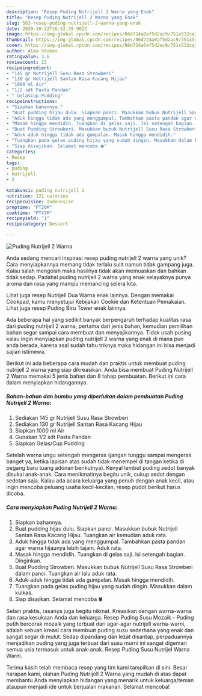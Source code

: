 ```yaml
---
description: "Resep Puding Nutrijell 2 Warna yang Enak"
title: "Resep Puding Nutrijell 2 Warna yang Enak"
slug: 563-resep-puding-nutrijell-2-warna-yang-enak
date: 2020-10-22T16:52:39.902Z
image: https://img-global.cpcdn.com/recipes/86d724a0af5d2ac9/751x532cq70/puding-nutrijell-2-warna-foto-resep-utama.jpg
thumbnail: https://img-global.cpcdn.com/recipes/86d724a0af5d2ac9/751x532cq70/puding-nutrijell-2-warna-foto-resep-utama.jpg
cover: https://img-global.cpcdn.com/recipes/86d724a0af5d2ac9/751x532cq70/puding-nutrijell-2-warna-foto-resep-utama.jpg
author: Alma Stokes
ratingvalue: 3.6
reviewcount: 13
recipeingredient:
- "145 gr Nutrijell Susu Rasa Strowberi"
- "130 gr Nutrijell Santan Rasa Kacang Hijau"
- "1000 ml Air"
- "1/2 sdt Pasta Pandan"
- " GelasCup Pudding"
recipeinstructions:
- "Siapkan bahannya."
- "Buat pudding hijau dulu. Siapkan panci. Masukkan bubuk Nutrijell Santan Rasa Kacang Hijau. Tuangkan air kemudian aduk rata."
- "Aduk hingga tidak ada yang menggumpal. Tambahkan pasta pandan agar warna hijaunya lebih tajam. Aduk rata."
- "Masak hingga mendidih. Tuangkan di gelas saji. Isi setengah bagian. Dinginkan."
- "Buat Pudding Strowberi. Masukkan bubuk Nutrijell Susu Rasa Strowberi dalam panci. Tuangkan air lalu aduk rata."
- "Aduk-aduk hingga tidak ada gumpalan. Masak hingga mendidih."
- "Tuangkan pada gelas puding hijau yang sudah dingin. Masukkan dalam kulkas."
- "Siap disajikan. Selamat mencoba 🍀"
categories:
- Resep
tags:
- puding
- nutrijell
- 2

katakunci: puding nutrijell 2 
nutrition: 121 calories
recipecuisine: Indonesian
preptime: "PT20M"
cooktime: "PT47M"
recipeyield: "1"
recipecategory: Dessert

---
```



![Puding Nutrijell 2 Warna](https://img-global.cpcdn.com/recipes/86d724a0af5d2ac9/751x532cq70/puding-nutrijell-2-warna-foto-resep-utama.jpg)

Anda sedang mencari inspirasi resep puding nutrijell 2 warna yang unik? Cara menyiapkannya memang tidak terlalu sulit namun tidak gampang juga. Kalau salah mengolah maka hasilnya tidak akan memuaskan dan bahkan tidak sedap. Padahal puding nutrijell 2 warna yang enak selayaknya punya aroma dan rasa yang mampu memancing selera kita.

Lihat juga resep Nutrijell Dua Warna enak lainnya. Dengan memakai Cookpad, kamu menyetujui Kebijakan Cookie dan Ketentuan Pemakaian. Lihat juga resep Puding Biru Tower enak lainnya.

Ada beberapa hal yang sedikit banyak berpengaruh terhadap kualitas rasa dari puding nutrijell 2 warna, pertama dari jenis bahan, kemudian pemilihan bahan segar sampai cara membuat dan menyajikannya. Tidak usah pusing kalau ingin menyiapkan puding nutrijell 2 warna yang enak di mana pun anda berada, karena asal sudah tahu triknya maka hidangan ini bisa menjadi sajian istimewa.


Berikut ini ada beberapa cara mudah dan praktis untuk membuat puding nutrijell 2 warna yang siap dikreasikan. Anda bisa membuat Puding Nutrijell 2 Warna memakai 5 jenis bahan dan 8 tahap pembuatan. Berikut ini cara dalam menyiapkan hidangannya.

<!--inarticleads1-->

##### Bahan-bahan dan bumbu yang diperlukan dalam pembuatan Puding Nutrijell 2 Warna:

1. Sediakan 145 gr Nutrijell Susu Rasa Strowberi
1. Sediakan 130 gr Nutrijell Santan Rasa Kacang Hijau
1. Siapkan 1000 ml Air
1. Gunakan 1/2 sdt Pasta Pandan
1. Siapkan  Gelas/Cup Pudding


Setelah warna ungu setengah mengeras (jangan tunggu sampai mengeras banget ya, ketika lapisan atas sudah tidak menempel di tangan ketika di pegang baru tuang adonan berikutnya). Kenyal lembut puding sedot banyak disukai anak-anak. Cara menikmatinya begitu unik, cukup sedot dengan sedotan saja. Kalau ada acara keluarga yang penuh dengan anak kecil, atau ingin mencoba peluang usaha kecil-kecilan, resep pudot berikut harus dicoba. 

<!--inarticleads2-->

##### Cara menyiapkan Puding Nutrijell 2 Warna:

1. Siapkan bahannya.
1. Buat pudding hijau dulu. Siapkan panci. Masukkan bubuk Nutrijell Santan Rasa Kacang Hijau. Tuangkan air kemudian aduk rata.
1. Aduk hingga tidak ada yang menggumpal. Tambahkan pasta pandan agar warna hijaunya lebih tajam. Aduk rata.
1. Masak hingga mendidih. Tuangkan di gelas saji. Isi setengah bagian. Dinginkan.
1. Buat Pudding Strowberi. Masukkan bubuk Nutrijell Susu Rasa Strowberi dalam panci. Tuangkan air lalu aduk rata.
1. Aduk-aduk hingga tidak ada gumpalan. Masak hingga mendidih.
1. Tuangkan pada gelas puding hijau yang sudah dingin. Masukkan dalam kulkas.
1. Siap disajikan. Selamat mencoba 🍀


Selain praktis, rasanya juga begitu nikmat. Kreasikan dengan warna-warna dan rasa kesukaan Anda dan keluarga. Resep Puding Susu Mozaik - Puding putih bercorak mozaik yang terbuat dari agar-agar nutrijell warna-warni, adalah sebuah kreasi cara membuat puding susu sederhana yang enak dan sangat segar di mulut. Sedap dipandang dan lezat disantap, perpaduannya menjadikan puding yang juga terbuat dari susu murni ini sangat digemari semua usia termasuk untuk anak-anak. Resep Puding Susu Nutrijel Warna Warni. 

Terima kasih telah membaca resep yang tim kami tampilkan di sini. Besar harapan kami, olahan Puding Nutrijell 2 Warna yang mudah di atas dapat membantu Anda menyiapkan hidangan yang menarik untuk keluarga/teman ataupun menjadi ide untuk berjualan makanan. Selamat mencoba!
